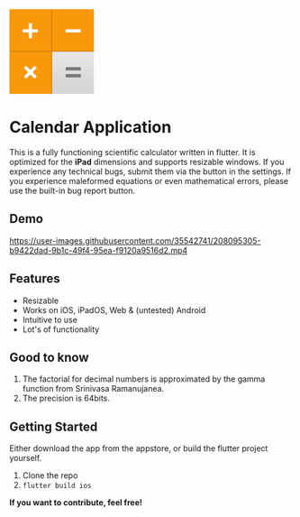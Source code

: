 <img src="./assets/icon/icon.png" alt="drawing" width="150"/>

# Calendar Application

This is a fully functioning scientific calculator written in flutter.
It is optimized for the **iPad** dimensions and supports resizable windows.
If you experience any technical bugs, submit them via the button in the settings.
If you experience maleformed equations or even mathematical errors, please use the built-in bug report button.

## Demo

https://user-images.githubusercontent.com/35542741/208095305-b9422dad-9b1c-49f4-95ea-f9120a9516d2.mp4

## Features

- Resizable
- Works on iOS, iPadOS, Web & (untested) Android
- Intuitive to use
- Lot's of functionality

## Good to know

1. The factorial for decimal numbers is approximated by the gamma function from Srinivasa Ramanujanea.
2. The precision is 64bits.

## Getting Started

Either download the app from the appstore, or build the flutter project yourself.

1. Clone the repo
2. `flutter build ios`

**If you want to contribute, feel free!**
